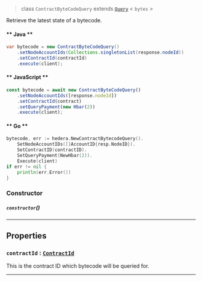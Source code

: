 > class `ContractByteCodeQuery` extends [`Query`](reference/core/Query.md) < `bytes` >

Retrieve the latest state of a bytecode.

<!-- tabs:start -->

#### ** Java **

```java
var bytecode = new ContractByteCodeQuery()
    .setNodeAccountIds(Collections.singletonList(response.nodeId))
    .setContractId(contractId)
    .execute(client);
```

#### ** JavaScript **

```javascript
const bytecode = await new ContractByteCodeQuery()
    .setNodeAccountIds([response.nodeId])
    .setContractId(contract)
    .setQueryPayment(new Hbar(2))
    .execute(client);
```

#### ** Go **

```go
bytecode, err := hedera.NewContractBytecodeQuery().
    SetNodeAccountIDs([]AccountID{resp.NodeID}).
    SetContractID(contractID).
    SetQueryPayment(NewHbar(2)).
    Execute(client)
if err != nil {
    println(err.Error())
}
```

<!-- tabs:end -->

### Constructor

##### `constructor`()

---

## Properties

### `contractId` : [`ContractId`](reference/contract/ContractId.md)

This is the contract ID which bytecode will be queried for.

---
